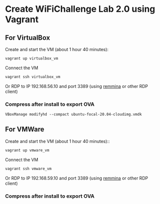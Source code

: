 # Create WiFiChallenge Lab 2.0 using Vagrant

## For VirtualBox

Create and start the VM (about 1 hour 40 minutes):

```bash
vagrant up virtualbox_vm
```

Connect the VM

```bash
vagrant ssh virtualbox_vm
```

Or RDP to IP 192.168.56.10 and port 3389 (using [remmina](https://remmina.org/) or other RDP client)


### Compress after install to export OVA

```
VBoxManage modifyhd --compact ubuntu-focal-20.04-cloudimg.vmdk
```


## For VMWare
Create and start the VM (about 1 hour 40 minutes)::

``` bash
vagrant up vmware_vm 
```

Connect the VM
``` bash
vagrant ssh vmware_vm 
```

Or RDP to IP 192.168.59.10 and port 3389 (using [remmina](https://remmina.org/) or other RDP client)

### Compress after install to export OVA

```
```